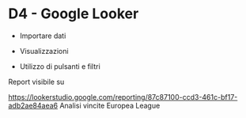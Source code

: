 # D4 - Google Looker

- Importare dati

- Visualizzazioni

- Utilizzo di pulsanti e filtri

Report visibile su

https://lookerstudio.google.com/reporting/87c87100-ccd3-461c-bf17-adb2ae84aea6 Analisi vincite Europea League
